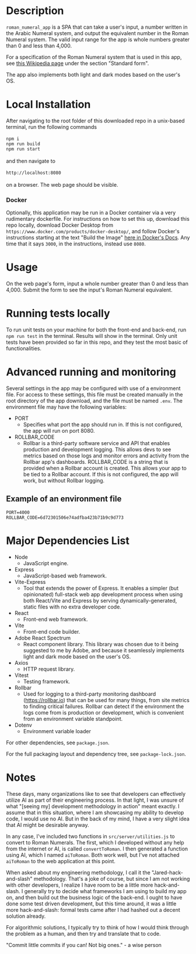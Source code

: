# Description
`roman_numeral_app` is a SPA that can take a user's input, a number written in the Arabic Numeral system, and output the equivalent number in the Roman Numeral system. The valid input range for the app is whole numbers greater than 0 and less than 4,000.

For a specification of the Roman Numeral system that is used in this app, see <a href="https://en.wikipedia.org/wiki/Roman_numerals">this Wikipedia page</a> under the section "Standard form".

The app also implements both light and dark modes based on the user's OS.

# Local Installation
After navigating to the root folder of this downloaded repo in a unix-based terminal, run the following commands\
\
`npm i`\
`npm run build`\
`npm run start`\
\
and then navigate to\
\
`http://localhost:8080`\
\
on a browser. The web page should be visible.

### Docker
Optionally, this application may be run in a Docker container via a very rudimentary dockerfile. For instructions on how to set this up, download this repo locally, download Docker Desktop from `https://www.docker.com/products/docker-desktop/`, and follow Docker's instructions starting at the text "Build the Image" <a href="https://docs.docker.com/get-started/workshop/02_our_app/#:~:text=Build%20the%20image%20using%20the%20following%20commands%3A">here in Docker's Docs</a>. Any time that it says `3000`, in the instructions, instead use `8080`.

# Usage
On the web page's form, input a whole number greater than 0 and less than 4,000. Submit the form to see the input's Roman Numeral equivalent.

# Running tests locally
To run unit tests on your machine for both the front-end and back-end, run `npm run test` in the terminal. Results will show in the terminal. Only unit tests have been provided so far in this repo, and they test the most basic of functionalities.

# Advanced running and monitoring
Several settings in the app may be configured with use of a environment file. For access to these settings, this file must be created manually in the root directory of the app download, and the file must be named `.env`. The environment file may have the following variables:
- PORT
    - Specifies what port the app should run in. If this is not configured, the app will run on port 8080.
- ROLLBAR_CODE
    - Rollbar is a third-party software service and API that enables production and development logging. This allows devs to see metrics based on those logs and monitor errors and activity from the Rollbar app's dashboards. ROLLBAR_CODE is a string that is provided when a Rollbar account is created. This allows your app to be tied to a Rollbar account. If this is not configured, the app will work, but without Rollbar logging.

## Example of an environment file

```
PORT=4000
ROLLBAR_CODE=6d72301506e74adfba423b71b9c9d773
```

# Major Dependencies List
- Node
    - JavaScript engine.
- Express
    - JavaScript-based web framework.
- Vite-Express
    - Tool that extends the power of Express. It enables a simpler (but opinionated) full-stack web app development process when using both React/Vite and Express by serving dynamically-generated, static files with no extra developer code.
- React
    - Front-end web framework.
- Vite
    - Front-end code builder.
- Adobe React Spectrum
    - React component library. This library was chosen due to it being suggested to me by Adobe, and because it seamlessly implements light and dark mode based on the user's OS.
- Axios
    - HTTP request library.
- Vitest
    - Testing framework.
- Rollbar
    - Used for logging to a third-party monitoring dashboard (https://rollbar.io) that can be used for many things, from site metrics to finding critical failures. Rollbar can detect if the environment the logs come from is production or development, which is convenient from an environment variable standpoint.
- Dotenv
    - Environment variable loader

For other dependencies, see `package.json`.

For the full packaging layout and dependency tree, see `package-lock.json`.

# Notes
These days, many organizations like to see that developers can effectively utilize AI as part of their engineering process. In that light, I was unsure of what "[seeing my] development methodology in action" meant exactly. I assume that in this situation, where I am showcasing my ability to develop code, I would use no AI. But in the back of my mind, I have a very slight idea that AI might be desirable anyway.

In any case, I've included two functions in `src/server/utilities.js` to convert to Roman Numerals. The first, which I developed without any help from the internet or AI, is called `convertToRoman`. I then generated a function using AI, which I named `aiToRoman`. Both work well, but I've not attached `aiToRoman` to the web application at this point.

When asked about my engineering methodology, I call it the "Jared-hack-and-slash" methodology. That's a joke of course, but since I am not working with other developers, I realize I have room to be a little more hack-and-slash. I generally try to decide what frameworks I am using to build my app on, and then build out the business logic of the back-end. I ought to have done some test driven development, but this time around, it was a little more hack-and-slash: formal tests came after I had hashed out a decent solution already.

For algorithmic solutions, I typically try to think of how I would think through the problem as a human, and then try and translate that to code.

"Commit little commits if you can! Not big ones." - a wise person
